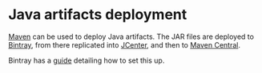 # Java artifacts deployment

[Maven][maven] can be used to deploy Java artifacts. The JAR files are deployed to [Bintray][bintray], from there replicated into [JCenter][jcenter], and then to [Maven Central][maven_central].

Bintray has a [guide][bintray_guide] detailing how to set this up.

[maven]: ./maven

[bintray_guide]: https://blog.bintray.com/2014/02/11/bintray-as-pain-free-gateway-to-maven-central/

[bintray]: https://bintray.com
[jcenter]: https://bintray.com/bintray/jcenter
[maven_central]: https://search.maven.org/
